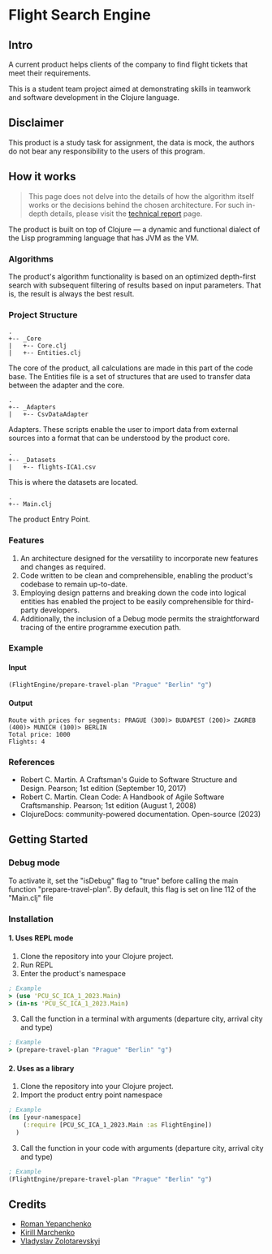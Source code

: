 # Flight Search Engine

## Intro

A current product helps clients of the company to find flight tickets that meet their
requirements.

This is a student team project aimed at demonstrating skills in teamwork and software development in the Clojure language.

## Disclaimer 

This product is a study task for assignment, the data is mock, the authors do not bear any responsibility to the users of this program.

## How it works

> This page does not delve into the details of how the algorithm itself works or the decisions behind the chosen architecture. For such in-depth details, please visit
the [technical report](TECHNICAL_REPORT.md) page.

The product is built on top of Clojure — a dynamic and functional dialect of the Lisp programming language that has JVM as the VM.

### Algorithms

The product's algorithm functionality is based on an optimized depth-first search with subsequent filtering of results based on input parameters. That is, the result is always the best result.

### Project Structure

```
.
+-- _Core
|   +-- Core.clj
|   +-- Entities.clj
```
The core of the product, all calculations are made in this part of the code base. The Entities file is a set of structures that are used to transfer data between the adapter and the core.

```
.
+-- _Adapters
|   +-- CsvDataAdapter
```
Adapters. These scripts enable the user to import data from external sources into a format that can be understood by the product core.

```
.
+-- _Datasets
|   +-- flights-ICA1.csv
```
This is where the datasets are located.

```
.
+-- Main.clj
```
The product Entry Point.

### Features

1. An architecture designed for the versatility to incorporate new features and changes as required.
2. Code written to be clean and comprehensible, enabling the product's codebase to remain up-to-date.
3. Employing design patterns and breaking down the code into logical entities has enabled the project to be easily comprehensible for third-party developers.
4. Additionally, the inclusion of a Debug mode permits the straightforward tracing of the entire programme execution path.

### Example

#### Input

```clojure
(FlightEngine/prepare-travel-plan "Prague" "Berlin" "g")
```
#### Output
```
Route with prices for segments: PRAGUE (300)> BUDAPEST (200)> ZAGREB (400)> MUNICH (100)> BERLIN
Total price: 1000
Flights: 4
```

### References
- Robert C. Martin. A Craftsman's Guide to Software Structure and Design. Pearson; 1st edition (September 10, 2017)
- Robert C. Martin. Clean Code: A Handbook of Agile Software Craftsmanship. Pearson; 1st edition (August 1, 2008)
- ClojureDocs: community-powered documentation. Open-source (2023)

## Getting Started

### Debug mode

To activate it, set the "isDebug" flag to "true" before calling the main function "prepare-travel-plan". By default, this flag is set on line 112 of the "Main.clj" file

### Installation
#### 1. Uses REPL mode
1. Clone the repository into your Clojure project.
2. Run REPL
3. Enter the product's namespace

```clojure
; Example
> (use 'PCU_SC_ICA_1_2023.Main)
> (in-ns 'PCU_SC_ICA_1_2023.Main)
```
3. Call the function in a terminal with arguments (departure city, arrival city and type)

```clojure
; Example
> (prepare-travel-plan "Prague" "Berlin" "g")
```
#### 2. Uses as a library
1. Clone the repository into your Clojure project.
2. Import the product entry point namespace
```clojure
; Example
(ns [your-namespace]
    (:require [PCU_SC_ICA_1_2023.Main :as FlightEngine])
  )
```
3. Call the function in your code with arguments (departure city, arrival city and type)
```clojure
; Example
(FlightEngine/prepare-travel-plan "Prague" "Berlin" "g")
```


## Credits

- [Roman Yepanchenko](https://github.com/iooe)
- [Kirill Marchenko]()
- [Vladyslav Zolotarevskyi](https://github.com/TokioBoy)

